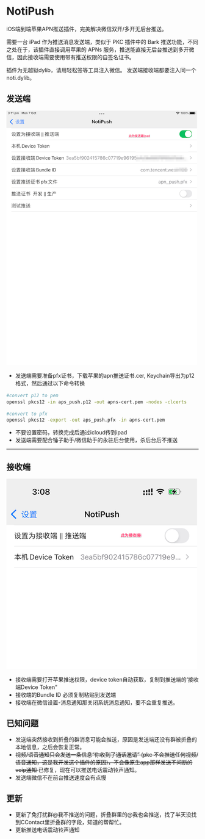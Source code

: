 # NotiPush
iOS端到端苹果APN推送插件，完美解决微信双开/多开无后台推送。

需要一台 iPad 作为推送消息发送端，类似于 PKC 插件中的 Bark 推送功能，不同之处在于，该插件直接调用苹果的 APNs 服务，推送能直接无后台推送到多开微信，因此接收端需要使用带有推送权限的自签名证书。

插件为无越狱dylib，请用轻松签等工具注入微信。 发送端接收端都要注入同一个noti.dylib。

## 发送端
![pusher](./pusher.png)

- 发送端需要准备pfx证书，下载苹果的apn推送证书.cer, Keychain导出为p12格式，然后通过以下命令转换
```bash
#convert p12 to pem 
openssl pkcs12 -in aps_push.p12 -out apns-cert.pem -nodes -clcerts
```

```bash
#convert to pfx
openssl pkcs12 -export -out aps_push.pfx -in apns-cert.pem    
```
- 不要设置密码，转换完成后通过icloud传到ipad
- 发送端需要配合锤子助手/微信助手的永驻后台使用，杀后台后不推送


------

## 接收端
![receiver](./receiver.png)


- 接收端需要打开苹果推送权限，device token自动获取，复制到推送端的‘接收端Device Token"
- 接收端的Bundle ID 必须复制粘贴到发送端
- 接收端在微信设置-消息通知那关闭系统消息通知，要不会重复推送。

## 已知问题

- 发送端突然接收到折叠的群消息可能会推送，原因是发送端还没有群被折叠的本地信息，之后会恢复正常。
- <s>视频/语音通知只会发送一条信息“你收到了通话邀请” (pkc 不会推送任何视频/语音通知，这是我开发这个插件的原因)，不会像原生app那样发送不间断的voip通知 </s> 已修复，现在可以推送电话震动铃声通知。
- 发送端微信不在前台推送速度会有点慢

## 更新
- 更新了免打扰群@我不推送的问题，折叠群里的@我也会推送，找了半天没找到CContact里折叠群的字段，知道的帮帮忙。
- 更新推送电话震动铃声通知